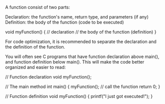 A function consist of two parts:

Declaration: the function's name, return type, and parameters (if any)
Definition: the body of the function (code to be executed)

void myFunction() { // declaration
  // the body of the function (definition)
}

For code optimization, it is recommended to separate the declaration and the definition of the function.

You will often see C programs that have function declaration above main(), and function definition below main(). This will make the code better organized and easier to read:

// Function declaration
void myFunction();

// The main method
int main() {
  myFunction();  // call the function
  return 0;
}

// Function definition
void myFunction() {
  printf("I just got executed!");
}